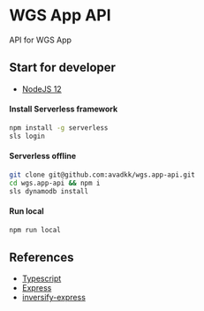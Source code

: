 # WGS App API

API for WGS App

## Start for developer

* [NodeJS 12](https://nodejs.org/en/download/package-manager/)

#### Install Serverless framework

```bash
npm install -g serverless
sls login
```

#### Serverless offline

```bash
git clone git@github.com:avadkk/wgs.app-api.git
cd wgs.app-api && npm i
sls dynamodb install
```

#### Run local

```bash
npm run local
```

## References

* [Typescript](https://www.typescriptlang.org/docs/)
* [Express](https://expressjs.com/)
* [inversify-express](https://github.com/inversify/inversify-express-utils)

